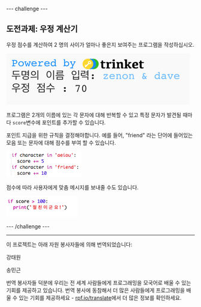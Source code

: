 --- challenge ---

## 도전과제: 우정 계산기

우정 점수를 계산하여 2 명의 사이가 얼마나 좋은지 보여주는 프로그램을 작성하십시오.

![스크린샷](images/messages-friends.png)

프로그램은 2개의 이름에 있는 각 문자에 대해 반복할 수 있고 특정 문자가 발견될 때마다 `score`변수에 포인트를 추가할 수 있습니다.

포인트 지급을 위한 규칙을 결정해야합니다. 예를 들어, "friend" 라는 단어에 들어있는 모음 또는 문자에 대해 점수를 부여 할 수 있습니다.

![스크린샷](images/messages-friends-code.png)

점수에 따라 사용자에게 맞춤 메시지를 보내줄 수도 있습니다.

![스크린샷](images/messages-best-friends.png)

--- /challenge ---


***
이 프로젝트는 아래 자원 봉사자들에 의해 번역되었습니다:

강태원

송민근

번역 봉사자들 덕분에 우리는 전 세계 사람들에게 프로그래밍을 모국어로 배울 수 있는 기회를 제공하고 있습니다. 번역 봉사에 동참해서 더 많은 사람들에게 프로그래밍을 배울 수 있는 기회를 제공하세요 - [rpf.io/translate](https://rpf.io/translate)에서 더 많은 정보를 확인하세요.